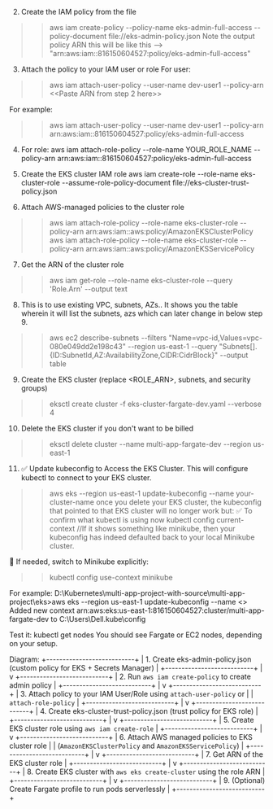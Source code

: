 2. Create the IAM policy from the file
>> aws iam create-policy --policy-name eks-admin-full-access --policy-document file://eks-admin-policy.json
Note the output policy ARN this will be like this --> "arn:aws:iam::816150604527:policy/eks-admin-full-access"


3. Attach the policy to your IAM user or role
For user: 
>> aws iam attach-user-policy --user-name dev-user1 --policy-arn <<Paste ARN from step 2 here>>
    
For example: 
>> aws iam attach-user-policy --user-name dev-user1 --policy-arn arn:aws:iam::816150604527:policy/eks-admin-full-access



4. For role:
aws iam attach-role-policy --role-name YOUR_ROLE_NAME --policy-arn arn:aws:iam::816150604527:policy/eks-admin-full-access


5. Create the EKS cluster IAM role
aws iam create-role --role-name eks-cluster-role --assume-role-policy-document file://eks-cluster-trust-policy.json


6. Attach AWS-managed policies to the cluster role
>> aws iam attach-role-policy --role-name eks-cluster-role --policy-arn arn:aws:iam::aws:policy/AmazonEKSClusterPolicy
>> aws iam attach-role-policy --role-name eks-cluster-role --policy-arn arn:aws:iam::aws:policy/AmazonEKSServicePolicy


7. Get the ARN of the cluster role
>> aws iam get-role --role-name eks-cluster-role --query 'Role.Arn' --output text


8. This is to use existing VPC, subnets, AZs.. It shows you the table wherein it will list the subnets, azs which can later change in below step 9.
>> aws ec2 describe-subnets --filters "Name=vpc-id,Values=vpc-080e049dd2e198c43" --region us-east-1 --query "Subnets[].{ID:SubnetId,AZ:AvailabilityZone,CIDR:CidrBlock}" --output table


9. Create the EKS cluster (replace <ROLE_ARN>, subnets, and security groups)
>> eksctl create cluster -f eks-cluster-fargate-dev.yaml --verbose 4


10. Delete the EKS cluster if you don't want to be billed
>> eksctl delete cluster --name multi-app-fargate-dev --region us-east-1 


11. ✅ Update kubeconfig to Access the EKS Cluster. This will configure kubectl to connect to your EKS cluster.
>> aws eks --region us-east-1 update-kubeconfig --name your-cluster-name
once you delete your EKS cluster, the kubeconfig that pointed to that EKS cluster will no longer work but:
✅ To confirm what kubectl is using now 
>> kubectl config current-context //If it shows something like minikube, then your kubeconfig has indeed defaulted back to your local Minikube cluster.

🔁 If needed, switch to Minikube explicitly:
>> kubectl config use-context minikube


For example:
D:\Kubernetes\multi-app-project-with-source\multi-app-project\eks>aws eks --region us-east-1 update-kubeconfig --name <<multi-app-fargate-dev>>
Added new context arn:aws:eks:us-east-1:816150604527:cluster/multi-app-fargate-dev to C:\Users\Dell\.kube\config

Test it:
kubectl get nodes
You should see Fargate or EC2 nodes, depending on your setup. 




Diagram:
+---------------------------+
| 1. Create eks-admin-policy.json (custom policy for EKS + Secrets Manager)  |
+---------------------------+
            |
            v
+---------------------------+
| 2. Run `aws iam create-policy` to create admin policy                     |
+---------------------------+
            |
            v
+---------------------------+
| 3. Attach policy to your IAM User/Role using `attach-user-policy` or      |
|    `attach-role-policy`                                                   |
+---------------------------+
            |
            v
+---------------------------+
| 4. Create eks-cluster-trust-policy.json (trust policy for EKS role)       |
+---------------------------+
            |
            v
+---------------------------+
| 5. Create EKS cluster role using `aws iam create-role`                    |
+---------------------------+
            |
            v
+---------------------------+
| 6. Attach AWS managed policies to EKS cluster role                        |
|    (`AmazonEKSClusterPolicy` and `AmazonEKSServicePolicy`)                |
+---------------------------+
            |
            v
+---------------------------+
| 7. Get ARN of the EKS cluster role                                        |
+---------------------------+
            |
            v
+---------------------------+
| 8. Create EKS cluster with `aws eks create-cluster` using the role ARN    |
+---------------------------+
            |
            v
+---------------------------+
| 9. (Optional) Create Fargate profile to run pods serverlessly              |
+---------------------------+
